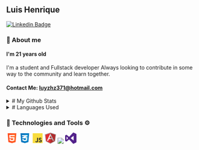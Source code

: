 ## Luis Henrique

[![Linkedin Badge](https://img.shields.io/badge/-LinkedIn-blue?style=flat-square&logo=Linkedin&logoColor=white&link=https://www.linkedin.com/in/luis-nunes-408902209/)](https://www.linkedin.com/in/luis-nunes-408902209/)

### :wave: About me

#### I'm 21 years old
I'm a student and Fullstack developer Always looking to contribute in some way to the community and learn together.
#### Contact Me: luyzhz371@hotmail.com


  <details>
  <summary># My Github Stats</summary>
  <img src="https://github-readme-stats.vercel.app/api?username=Lyzhz&show_icons=true&hide_border=true&card_width=100&title_color=b13583&icon_color=4CAF50&text_color=A7F5AA&bg_color=222428">
  </details>

  <details>
  <summary># Languages Used</summary>
  <img src="https://github-readme-stats.vercel.app/api/top-langs/?username=Lyzhz&layout=compact&hide_border=true&title_color=ff91a4&text_color=ff91a4&bg_color=282a36">
  </details>

### 🚀 Technologies and Tools ⚙

<div class="row">
  <img src="https://github.com/Lyzhz/Lyzhz/blob/main/image/logo-html-5-512.png" alt="html" width="30" height="30"/>
  <img src="https://github.com/Lyzhz/Lyzhz/blob/main/image/logo-css-3-512.png" alt="css" width="30" height="30"/>
  <img src="https://github.com/Lyzhz/Lyzhz/blob/main/image/logo-javascript-512.png" alt="git" width="30" height="30"/>
  <img src="https://github.com/Lyzhz/Lyzhz/blob/main/image/angular.png" alt="git" width="30" height="30"/>

  <img src="https://cdn.svgporn.com/logos/visual-studio-code.svg" height="30">
  <img src="https://github.com/devicons/devicon/blob/master/icons/visualstudio/visualstudio-plain.svg" height="30">
</div>
